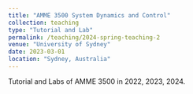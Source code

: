 ```yaml
---
title: "AMME 3500 System Dynamics and Control"
collection: teaching
type: "Tutorial and Lab"
permalink: /teaching/2024-spring-teaching-2
venue: "University of Sydney"
date: 2023-03-01
location: "Sydney, Australia"
---
```


Tutorial and Labs of AMME 3500 in 2022, 2023, 2024.

